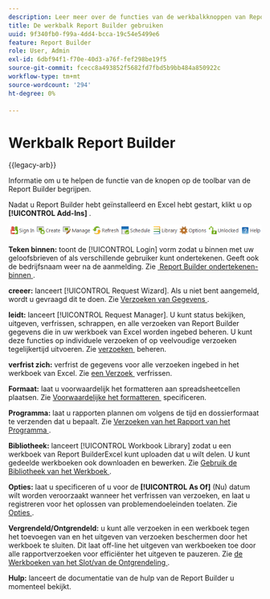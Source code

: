 ```yaml
---
description: Leer meer over de functies van de werkbalkknoppen van Report Builder.
title: De werkbalk Report Builder gebruiken
uuid: 9f340fb0-f99a-4dd4-bcca-19c54e5499e6
feature: Report Builder
role: User, Admin
exl-id: 6dbf94f1-f70e-40d3-a76f-fef298be19f5
source-git-commit: fcecc8a493852f5682fd7fbd5b9bb484a850922c
workflow-type: tm+mt
source-wordcount: '294'
ht-degree: 0%

---
```


# Werkbalk Report Builder

{{legacy-arb}}

Informatie om u te helpen de functie van de knopen op de toolbar van de Report Builder begrijpen.

Nadat u Report Builder hebt geïnstalleerd en Excel hebt gestart, klikt u op **[!UICONTROL Add-Ins]** .

![&#x200B; de toolbarpictogrammen van de Report Builder &#x200B;](assets/report_builder_toolbar.png)

**Teken binnen:** toont de [!UICONTROL Login] vorm zodat u binnen met uw geloofsbrieven of als verschillende gebruiker kunt ondertekenen. Geeft ook de bedrijfsnaam weer na de aanmelding. Zie [&#x200B; Report Builder ondertekenen-binnen &#x200B;](/help/analyze/legacy-report-builder/setup/login.md).

**creeer:** lanceert [!UICONTROL Request Wizard]. Als u niet bent aangemeld, wordt u gevraagd dit te doen. Zie [&#x200B; Verzoeken van Gegevens &#x200B;](/help/analyze/legacy-report-builder/data-requests/data-requests.md).

**leidt:** lanceert [!UICONTROL Request Manager]. U kunt status bekijken, uitgeven, verfrissen, schrappen, en alle verzoeken van Report Builder gegevens die in uw werkboek van Excel worden ingebed beheren. U kunt deze functies op individuele verzoeken of op veelvoudige verzoeken tegelijkertijd uitvoeren. Zie [&#x200B; verzoeken &#x200B;](/help/analyze/legacy-report-builder/manage-requests/r-arb-manage-requests.md) beheren.

**verfrist zich:** verfrist de gegevens voor alle verzoeken ingebed in het werkboek van Excel. Zie [&#x200B; een Verzoek &#x200B;](/help/analyze/legacy-report-builder/manage-requests/t-refresh-a-request.md) verfrissen.

**Formaat:** laat u voorwaardelijk het formatteren aan spreadsheetcellen plaatsen. Zie [&#x200B; Voorwaardelijke het formatteren &#x200B;](/help/analyze/legacy-report-builder/manage-requests/specify-conditional-formatting.md) specificeren.

**Programma:** laat u rapporten plannen om volgens de tijd en dossierformaat te verzenden dat u bepaalt. Zie [&#x200B; Verzoeken van het Rapport van het Programma &#x200B;](/help/analyze/legacy-report-builder/schedule-report-requests.md).

**Bibliotheek:** lanceert [!UICONTROL Workbook Library] zodat u een werkboek van Report BuilderExcel kunt uploaden dat u wilt delen. U kunt gedeelde werkboeken ook downloaden en bewerken. Zie [&#x200B; Gebruik de Bibliotheek van het Werkboek &#x200B;](/help/analyze/legacy-report-builder/workbook-library/t-upload-a-workbook.md).

**Opties:** laat u specificeren of u voor de **[!UICONTROL As Of]** (Nu) datum wilt worden veroorzaakt wanneer het verfrissen van verzoeken, en laat u registreren voor het oplossen van problemendoeleinden toelaten. Zie [&#x200B; Opties &#x200B;](/help/analyze/legacy-report-builder/options.md).

**Vergrendeld/Ontgrendeld:** u kunt alle verzoeken in een werkboek tegen het toevoegen van en het uitgeven van verzoeken beschermen door het werkboek te sluiten. Dit laat off-line het uitgeven van werkboeken toe door alle rapportverzoeken voor efficiënter het uitgeven te pauzeren. Zie [&#x200B; de Werkboeken van het Slot/van de Ontgrendeling &#x200B;](/help/analyze/legacy-report-builder/workbook-library/protect-wb.md).

**Hulp:** lanceert de documentatie van de hulp van de Report Builder u momenteel bekijkt.
